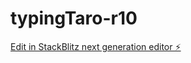 # typingTaro-r10

[Edit in StackBlitz next generation editor ⚡️](https://stackblitz.com/~/github.com/tamatrading/typingtaro-r10)
